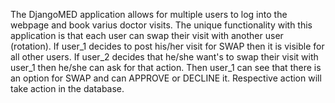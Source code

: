 The DjangoMED application allows for multiple users to log into the webpage and book varius doctor visits. 
The unique functionality with this application is that each user can swap their visit with another user (rotation). If user_1 decides to post his/her visit for SWAP then it is visible for all other users. If user_2 decides that he/she want's to swap their visit with user_1 then he/she can ask for that action. Then user_1 can see that there is an option for SWAP and can APPROVE or DECLINE it. Respective action will take action in the database.  

